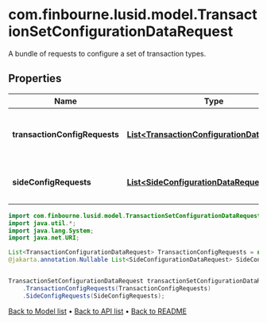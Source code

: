 # com.finbourne.lusid.model.TransactionSetConfigurationDataRequest
A bundle of requests to configure a set of transaction types.

## Properties

Name | Type | Description | Notes
------------ | ------------- | ------------- | -------------
**transactionConfigRequests** | [**List&lt;TransactionConfigurationDataRequest&gt;**](TransactionConfigurationDataRequest.md) | Collection of transaction type models | [default to List<TransactionConfigurationDataRequest>]
**sideConfigRequests** | [**List&lt;SideConfigurationDataRequest&gt;**](SideConfigurationDataRequest.md) | Collection of side definition requests. | [optional] [default to List<SideConfigurationDataRequest>]

```java
import com.finbourne.lusid.model.TransactionSetConfigurationDataRequest;
import java.util.*;
import java.lang.System;
import java.net.URI;

List<TransactionConfigurationDataRequest> TransactionConfigRequests = new List<TransactionConfigurationDataRequest>();
@jakarta.annotation.Nullable List<SideConfigurationDataRequest> SideConfigRequests = new List<SideConfigurationDataRequest>();


TransactionSetConfigurationDataRequest transactionSetConfigurationDataRequestInstance = new TransactionSetConfigurationDataRequest()
    .TransactionConfigRequests(TransactionConfigRequests)
    .SideConfigRequests(SideConfigRequests);
```


[Back to Model list](../README.md#documentation-for-models) &#8226; [Back to API list](../README.md#documentation-for-api-endpoints) &#8226; [Back to README](../README.md)
